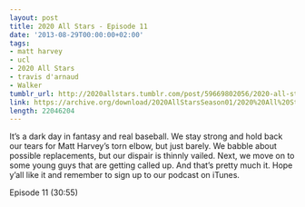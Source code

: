 ```yaml
---
layout: post
title: 2020 All Stars - Episode 11
date: '2013-08-29T00:00:00+02:00'
tags:
- matt harvey
- ucl
- 2020 All Stars
- travis d'arnaud
- Walker
tumblr_url: http://2020allstars.tumblr.com/post/59669802056/2020-all-stars-episode-11
link: https://archive.org/download/2020AllStarsSeason01/2020%20All%20Stars%20-%20Episode%2011%20-%2020130829%20-%20Final.mp3
length: 22046204
---
```

It’s a dark day in fantasy and real baseball.  We stay strong and hold back our tears for Matt Harvey’s torn elbow, but just barely.  We babble about possible replacements, but our dispair is thinnly vailed.  Next, we move on to some young guys that are getting called up.  And that’s pretty much it.  Hope y’all like it and remember to sign up to our podcast on iTunes.

Episode 11 (30:55)
